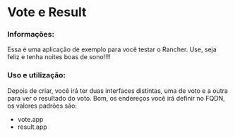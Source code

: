 # Vote e Result

### Informações:

Essa é uma aplicação de exemplo para você testar o Rancher. Use, seja feliz e tenha noites boas de sono!!!!

### Uso e utilização:

Depois de criar, você irá ter duas interfaces distintas, uma de voto e a outra para ver o resultado do voto. Bom, os endereços você irá definir no FQDN, os valores padrões são:
*  vote.app
*  result.app
